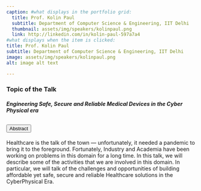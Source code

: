 ```yaml
---
caption: #what displays in the portfolio grid:
  title: Prof. Kolin Paul
  subtitle: Department of Computer Science & Engineering, IIT Delhi
  thumbnail: assets/img/speakers/kolinpaul.png
  link: http://linkedin.com/in/kolin-paul-597a7a4
#what displays when the item is clicked:
title: Prof. Kolin Paul
subtitle: Department of Computer Science & Engineering, IIT Delhi
image: assets/img/speakers/kolinpaul.png
alt: image alt text

---
```


### Topic of the Talk
##### Engineering Safe, Secure and Reliable Medical Devices in the Cyber Physical era


<div class="accordion text-left" id="accordionExample">
  <div class="card">
    <div class="card-header" id="headingTwo">
      <h2 class="mb-0">
        <button class="btn btn-link collapsed" type="button" data-toggle="collapse" data-target="#collapseTwo" aria-expanded="false" aria-controls="collapseTwo">
        Abstract
        </button>
      </h2>
    </div>
    <div id="collapseTwo" class="collapse" aria-labelledby="headingTwo" data-parent="#accordionExample">
      <div class="card-body">
      Healthcare is the talk of the town — unfortunately, it needed a pandemic to bring it to the foreground.  Fortunately, Industry and Academia have been working on problems  in this domain for a long time. In this talk, we will describe some of the activities that we are involved  in this  domain.  In particular, we will talk of the challenges and opportunities of building affordable  yet safe, secure and reliable Healthcare solutions in the CyberPhysical Era.
      </div>
    </div>
  </div>

</div>
